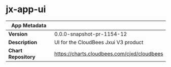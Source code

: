 # jx-app-ui

|App Metadata||
|---|---|
| **Version** | 0.0.0-snapshot-pr-1154-12 |
| **Description** | UI for the CloudBees Jxui V3 product |
| **Chart Repository** | https://charts.cloudbees.com/cjxd/cloudbees |
